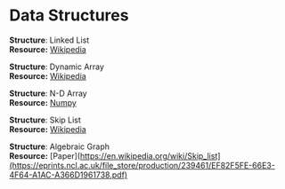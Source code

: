 # Data Structures

**Structure**: Linked List <br>
**Resource:** [Wikipedia](https://en.wikipedia.org/wiki/Linked_list)

**Structure**: Dynamic Array <br>
**Resource:** [Wikipedia](https://en.wikipedia.org/wiki/Dynamic_array#:~:text=In%20computer%20science%2C%20a%20dynamic,many%20modern%20mainstream%20programming%20languages)

**Structure**: N-D Array <br>
**Resource:** [Numpy](https://github.com/numpy/numpy)

**Structure**: Skip List <br>
**Resource:** [Wikipedia](https://en.wikipedia.org/wiki/Skip_list)

**Structure**: Algebraic Graph <br>
**Resource:** [Paper](https://en.wikipedia.org/wiki/Skip_list](https://eprints.ncl.ac.uk/file_store/production/239461/EF82F5FE-66E3-4F64-A1AC-A366D1961738.pdf)

